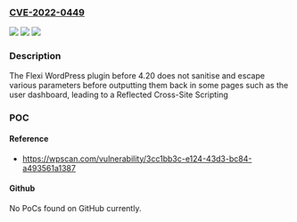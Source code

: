 ### [CVE-2022-0449](https://cve.mitre.org/cgi-bin/cvename.cgi?name=CVE-2022-0449)
![](https://img.shields.io/static/v1?label=Product&message=Flexi%20%E2%80%93%20Guest%20Submit&color=blue)
![](https://img.shields.io/static/v1?label=Version&message=n%2Fa&color=blue)
![](https://img.shields.io/static/v1?label=Vulnerability&message=CWE-79%20Cross-site%20Scripting%20(XSS)&color=brighgreen)

### Description

The Flexi WordPress plugin before 4.20 does not sanitise and escape various parameters before outputting them back in some pages such as the user dashboard, leading to a Reflected Cross-Site Scripting

### POC

#### Reference
- https://wpscan.com/vulnerability/3cc1bb3c-e124-43d3-bc84-a493561a1387

#### Github
No PoCs found on GitHub currently.

